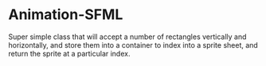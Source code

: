 # Animation-SFML

Super simple class that will accept a number of rectangles vertically and horizontally, and store them into a container to index into a sprite sheet, and return the sprite at a particular index.
